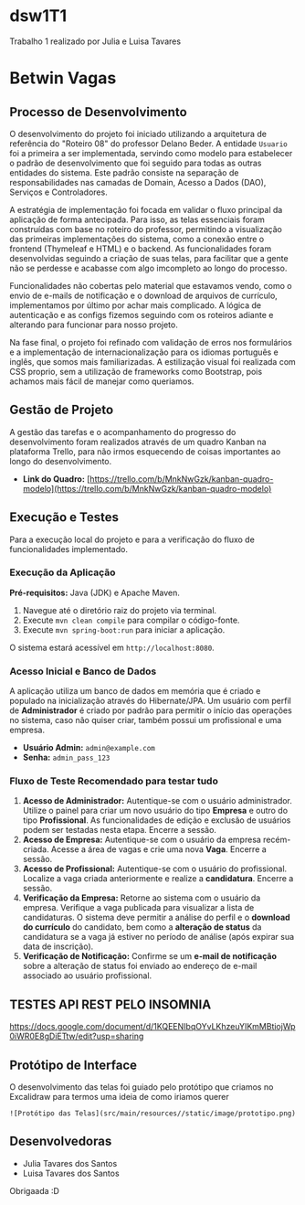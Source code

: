 # dsw1T1

Trabalho 1 realizado por Julia e Luisa Tavares

# Betwin Vagas

## Processo de Desenvolvimento

O desenvolvimento do projeto foi iniciado utilizando a arquitetura de referência do "Roteiro 08" do professor Delano Beder. A entidade `Usuario` foi a primeira a ser implementada, servindo como modelo para estabelecer o padrão de desenvolvimento que foi seguido para todas as outras entidades do sistema. Este padrão consiste na separação de responsabilidades nas camadas de Domain, Acesso a Dados (DAO), Serviços e Controladores.

A estratégia de implementação foi focada em validar o fluxo principal da aplicação de forma antecipada. Para isso, as telas essenciais foram construídas com base no roteiro do professor, permitindo a visualização das primeiras implementações do sistema, como a conexão entre o frontend (Thymeleaf e HTML) e o backend. As funcionalidades foram desenvolvidas seguindo a criação de suas telas, para facilitar que a gente não se perdesse e acabasse com algo imcompleto ao longo do processo.

Funcionalidades não cobertas pelo material que estavamos vendo, como o envio de e-mails de notificação e o download de arquivos de currículo, implementamos por último por achar mais complicado. A lógica de autenticação e as configs fizemos seguindo com os roteiros adiante e alterando para funcionar para nosso projeto.

Na fase final, o projeto foi refinado com validação de erros nos formulários e a implementação de internacionalização para os idiomas português e inglês, que somos mais familiarizadas. A estilização visual foi realizada com CSS proprio, sem a utilização de frameworks como Bootstrap, pois achamos mais fácil de manejar como queriamos.

## Gestão de Projeto

A gestão das tarefas e o acompanhamento do progresso do desenvolvimento foram realizados através de um quadro Kanban na plataforma Trello, para não irmos esquecendo de coisas importantes ao longo do desenvolvimento.

- **Link do Quadro:** [https://trello.com/b/MnkNwGzk/kanban-quadro-modelo](https://trello.com/b/MnkNwGzk/kanban-quadro-modelo)

## Execução e Testes

Para a execução local do projeto e para a verificação do fluxo de funcionalidades implementado.

### Execução da Aplicação

**Pré-requisitos:** Java (JDK) e Apache Maven.

1.  Navegue até o diretório raiz do projeto via terminal.
2.  Execute `mvn clean compile` para compilar o código-fonte.
3.  Execute `mvn spring-boot:run` para iniciar a aplicação.

O sistema estará acessível em `http://localhost:8080`.

### Acesso Inicial e Banco de Dados

A aplicação utiliza um banco de dados em memória que é criado e populado na inicialização através do Hibernate/JPA. Um usuário com perfil de **Administrador** é criado por padrão para permitir o início das operações no sistema, caso não quiser criar, também possui um profissional e uma empresa.

- **Usuário Admin:** `admin@example.com`
- **Senha:** `admin_pass_123`

### Fluxo de Teste Recomendado para testar tudo

1.  **Acesso de Administrador:** Autentique-se com o usuário administrador. Utilize o painel para criar um novo usuário do tipo **Empresa** e outro do tipo **Profissional**. As funcionalidades de edição e exclusão de usuários podem ser testadas nesta etapa. Encerre a sessão.
2.  **Acesso de Empresa:** Autentique-se com o usuário da empresa recém-criada. Acesse a área de vagas e crie uma nova **Vaga**. Encerre a sessão.
3.  **Acesso de Profissional:** Autentique-se com o usuário do profissional. Localize a vaga criada anteriormente e realize a **candidatura**. Encerre a sessão.
4.  **Verificação da Empresa:** Retorne ao sistema com o usuário da empresa. Verifique a vaga publicada para visualizar a lista de candidaturas. O sistema deve permitir a análise do perfil e o **download do currículo** do candidato, bem como a **alteração de status** da candidatura se a vaga já estiver no período de análise (após expirar sua data de inscrição).
5.  **Verificação de Notificação:** Confirme se um **e-mail de notificação** sobre a alteração de status foi enviado ao endereço de e-mail associado ao usuário profissional.

## TESTES API REST PELO INSOMNIA

https://docs.google.com/document/d/1KQEENIbqOYvLKhzeuYIKmMBtiojWp0iWR0E8gDiETtw/edit?usp=sharing

## Protótipo de Interface

O desenvolvimento das telas foi guiado pelo protótipo que criamos no Excalidraw para termos uma ideia de como iriamos querer

`![Protótipo das Telas](src/main/resources//static/image/prototipo.png)`

## Desenvolvedoras

- Julia Tavares dos Santos
- Luisa Tavares dos Santos

Obrigaada :D
